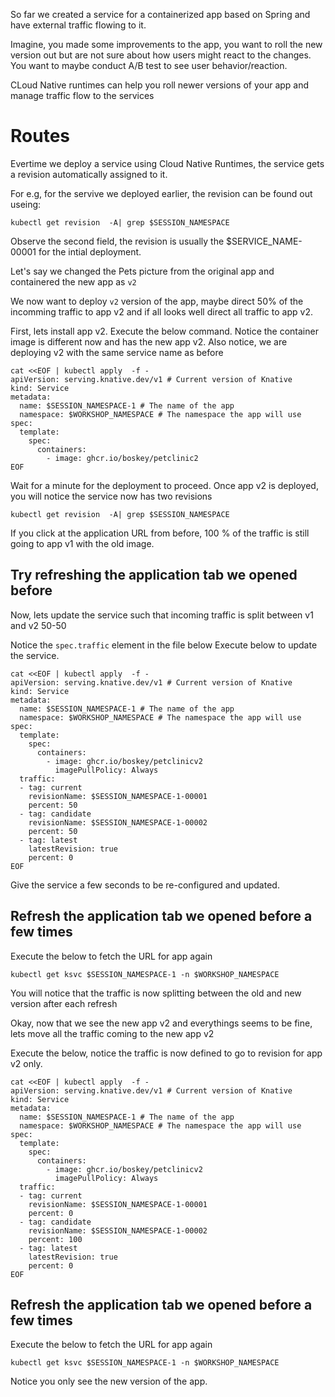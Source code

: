 So far we created a service for a containerized app based on Spring and have external traffic flowing to it. 

Imagine, you made some improvements to the app, you want to roll the new version out but are not sure about how users might react to the changes. You want to maybe conduct A/B test to see user behavior/reaction.

CLoud Native runtimes can help you roll newer versions of your app and manage traffic flow to the services

# Routes
Evertime we deploy a service using Cloud Native Runtimes, the service gets a revision automatically assigned to it. 

For e.g, for the servive we deployed earlier, the revision can be found out useing:

```execute
kubectl get revision  -A| grep $SESSION_NAMESPACE
```

Observe the second field, the revision is usually the $SERVICE_NAME-00001 for the intial deployment.

Let's say we changed the Pets picture from the original app and containered the new app as `v2`

We now want to deploy `v2` version of the app, maybe direct 50% of the incomming traffic to app v2 and if all looks well direct all traffic to app v2.

First, lets install app v2. Execute the below command. Notice the container image is different now and has the new app v2. Also notice, we are deploying v2 with the same service name as before

```execute
cat <<EOF | kubectl apply  -f -
apiVersion: serving.knative.dev/v1 # Current version of Knative
kind: Service
metadata:
  name: $SESSION_NAMESPACE-1 # The name of the app
  namespace: $WORKSHOP_NAMESPACE # The namespace the app will use
spec:
  template:
    spec:
      containers:
        - image: ghcr.io/boskey/petclinic2
EOF
```
Wait for a minute for the deployment to proceed. Once app v2 is deployed, you will notice the service now has two revisions

```execute
kubectl get revision  -A| grep $SESSION_NAMESPACE
```
If you click at the application URL from before, 100 % of the traffic is still going to app v1 with the old image.

## Try refreshing the application tab we opened before

Now, lets update the service such that incoming traffic is split between v1 and v2 50-50

Notice the `spec.traffic` element in the file below
Execute below to update the service. 
```execute
cat <<EOF | kubectl apply  -f -
apiVersion: serving.knative.dev/v1 # Current version of Knative
kind: Service
metadata:
  name: $SESSION_NAMESPACE-1 # The name of the app
  namespace: $WORKSHOP_NAMESPACE # The namespace the app will use
spec:
  template:
    spec:
      containers:
        - image: ghcr.io/boskey/petclinicv2
          imagePullPolicy: Always
  traffic:
  - tag: current
    revisionName: $SESSION_NAMESPACE-1-00001 
    percent: 50
  - tag: candidate
    revisionName: $SESSION_NAMESPACE-1-00002
    percent: 50
  - tag: latest
    latestRevision: true
    percent: 0   
EOF
```

Give the service a few seconds to be re-configured and updated. 

## Refresh the application tab we opened before a few times

Execute the below to fetch the URL for app again
```execute
kubectl get ksvc $SESSION_NAMESPACE-1 -n $WORKSHOP_NAMESPACE
```
You will notice that the traffic is now splitting between the old and new version after each refresh

Okay, now that we see the new app v2 and everythings seems to be fine, lets move all the traffic coming to the new app v2

Execute the below, notice the traffic is now defined to go to revision for app v2 only.

```execute
cat <<EOF | kubectl apply  -f -
apiVersion: serving.knative.dev/v1 # Current version of Knative
kind: Service
metadata:
  name: $SESSION_NAMESPACE-1 # The name of the app
  namespace: $WORKSHOP_NAMESPACE # The namespace the app will use
spec:
  template:
    spec:
      containers:
        - image: ghcr.io/boskey/petclinicv2
          imagePullPolicy: Always
  traffic:
  - tag: current
    revisionName: $SESSION_NAMESPACE-1-00001 
    percent: 0
  - tag: candidate
    revisionName: $SESSION_NAMESPACE-1-00002
    percent: 100
  - tag: latest
    latestRevision: true
    percent: 0   
EOF
```
## Refresh the application tab we opened before a few times

Execute the below to fetch the URL for app again
```execute
kubectl get ksvc $SESSION_NAMESPACE-1 -n $WORKSHOP_NAMESPACE
```

Notice you only see the new version of the app.